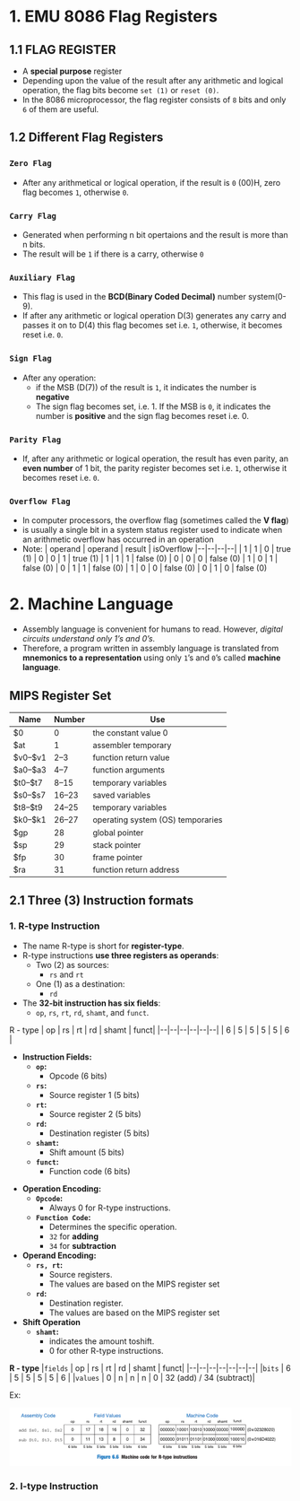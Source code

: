 # 1. EMU 8086 Flag Registers

## 1.1 FLAG REGISTER
- A **special purpose** register 
- Depending upon the value of the result after any arithmetic and logical operation, the flag bits become `set (1)` or `reset (0)`. 
- In the 8086 microprocessor, the flag register consists of `8` bits and only `6` of them are useful.


## 1.2 Different Flag Registers

### `Zero Flag`
- After any arithmetical or logical operation, if the result is `0` (00)H, zero flag becomes `1`, otherwise `0`.

### `Carry Flag`
- Generated when performing n bit opertaions and the result is more than n bits.
- The result will be `1` if there is a carry, otherwise `0`

### `Auxiliary Flag`
- This flag is used in the **BCD(Binary Coded Decimal)** number system(0-9). 
- If after any arithmetic or logical operation D(3) generates any carry and passes it on to D(4) this flag becomes set i.e. `1`, otherwise, it becomes reset i.e. `0`.

### `Sign Flag`
- After any operation:
  - if the MSB (D(7)) of the result is `1`, it indicates the number is **negative** 
  - The sign flag becomes set, i.e. 1. If the MSB is `0`, it indicates the number is **positive** and the sign flag becomes reset i.e. 0.

### `Parity Flag`
- If, after any arithmetic or logical operation, the result has even parity, an **even number** of 1 bit, the parity register becomes set i.e. `1`, otherwise it becomes reset i.e. `0`.

### `Overflow Flag`
- In computer processors, the overflow flag (sometimes called the **V flag**) 
- is usually a single bit in a system status register used to indicate when an arithmetic overflow has occurred in an operation
- Note:
    | operand | operand | result | isOverflow
    |--|--|--|--|
    | 1 | 1 | 0 | true (1) 
    | 0 | 0 | 1 | true (1)
    | 1 | 1 | 1 | false (0)
    | 0 | 0 | 0 | false (0)
    | 1 | 0 | 1 | false (0)
    | 0 | 1 | 1 | false (0)
    | 1 | 0 | 0 | false (0)
    | 0 | 1 | 0 | false (0)


# 2. Machine Language

 - Assembly language is convenient for humans to read. However, *digital
 circuits understand only 1’s and 0’s.* 
 - Therefore, a program written in assembly language is translated from **mnemonics to a representation** using only `1`’s and `0`’s called **machine language**.

## MIPS Register Set

| Name | Number | Use |
|---|---|---|
| \$0 | 0 | the constant value 0 |
| \$at | 1 | assembler temporary |
| \$v0–$v1 | 2–3 | function return value |
| \$a0–$a3 | 4–7 | function arguments |
| \$t0–$t7 | 8–15 | temporary variables |
| \$s0–$s7 | 16–23 | saved variables |
| \$t8–$t9 | 24–25 | temporary variables |
| \$k0–$k1 | 26–27 | operating system (OS) temporaries |
| \$gp | 28 | global pointer |
| \$sp | 29 | stack pointer |
| \$fp | 30 | frame pointer |
| \$ra | 31 | function return address |

## 2.1 Three (3) Instruction formats
### 1. R-type Instruction
-  The name R-type is short for **register-type**. 
-  R-type instructions **use three registers as operands**: 
   -  Two (2) as sources:
      -  `rs` and `rt`
   -  One (1) as a destination:
      -  `rd`
-  The **32-bit instruction has six fields**: 
   -  `op`, `rs`, `rt`, `rd`, `shamt`, and `funct`. 

R - type
| op | rs | rt | rd | shamt | funct|
|--|--|--|--|--|--|
| 6 | 5 | 5 | 5 | 5 | 6 |

- **Instruction Fields:**
    * **`op`:** 
      * Opcode (6 bits)
    * **`rs`:** 
      * Source register 1 (5 bits)
    * **`rt`:** 
      * Source register 2 (5 bits)
    * **`rd`:** 
      * Destination register (5 bits)
    * **`shamt`:** 
      * Shift amount (5 bits)
    * **`funct`:** 
      * Function code (6 bits)
* **Operation Encoding:**
    * **`Opcode`:** 
      * Always 0 for R-type instructions.
    * **`Function Code`:** 
      * Determines the specific operation.
      * `32` for **adding**
      * `34` for **subtraction** 
* **Operand Encoding:**
    * **`rs, rt`:** 
      * Source registers.
      * The values are based on the MIPS register set 
    * **`rd`:** 
      * Destination register.
      * The values are based on the MIPS register set
* **Shift Operation**
  * **`shamt`:**
    *  indicates the amount toshift.
    * 0 for other R-type instructions.

**R - type**
|`fields` | op | rs | rt | rd | shamt | funct|
|--|--|--|--|--|--|--|
|`bits` | 6 | 5 | 5 | 5 | 5 | 6 |
|`values` | 0 | n | n | n | 0 | 32 (add) / 34 (subtract)|


Ex:

![r-type example](image.png)

### 2. I-type Instruction